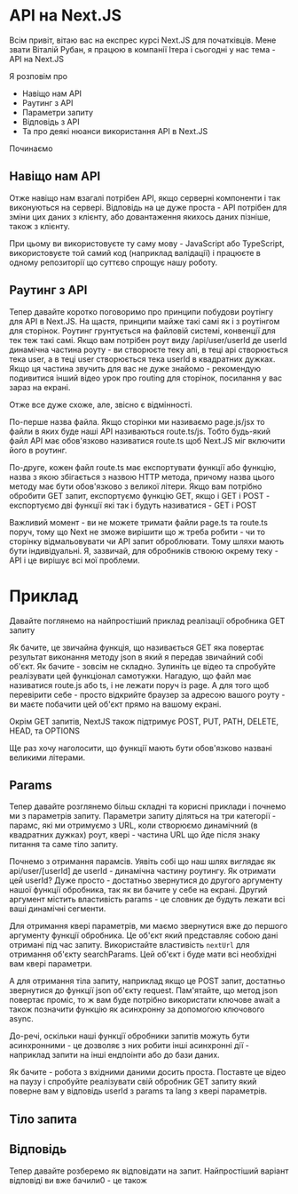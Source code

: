 # API на Next.JS

Всім привіт, вітаю вас на експрес курсі Next.JS для початківців. Мене звати Віталій Рубан, я працюю в компанії Ітера і сьогодні у нас тема - API на Next.JS

Я розповім про

- Навіщо нам API
- Раутинг з API
- Параметри запиту
- Відповідь з API
- Та про деякі нюанси використання API в Next.JS

Починаємо

## Навіщо нам API

Отже навіщо нам взагалі потрібен API, якщо серверні компоненти і так виконуються на сервері. Відповідь на це дуже проста - API потрібен для зміни цих даних з клієнту, або довантаження якихось даних пізніше, також з клієнту.

При цьому ви використовуєте ту саму мову - JavaScript або TypeScript, використовуєте той самий код (наприклад валідації) і працюєте в одному репозиторії що суттєво спрощує нашу роботу.

## Раутинг з API

Тепер давайте коротко поговоримо про принципи побудови роутінгу для API в Next.JS. На щастя, принципи майже такі самі як і з роутінгом для сторінок. Роутинг грунтується на файловій системі, конвенції для тек теж такі самі. Якщо вам потрібен роут виду /api/user/userId де userId динамічна частина роуту - ви створюєте теку апі, в теці api створюється тека user, а в теці user створюється тека userId в квадратних дужках. Якщо ця частина звучить для вас не дуже знайомо - рекомендую подивитися інший відео урок про routing для сторінок, посилання у вас зараз на екрані. 

Отже все дуже схоже, але, звісно є відмінності. 

По-перше назва файла. Якщо сторінки ми називаємо page.js/jsx то файли в яких буде наші API називаються route.ts/js. Тобто будь-який файл API має обов'язково називатися route.ts щоб Next.JS міг включити його в роутинг.

По-друге, кожен файл route.ts має експортувати функції або функцію, назва з якою збігається з назвою HTTP метода, причому назва цього методу має бути обов'язково з великої літери. Якщо вам потрібно обробити GET запит, експортуємо функцію GET, якщо і GET і POST - експортуємо дві функції які так і будуть називатися - GET і POST

Важливий момент - ви не можете тримати файли page.ts та route.ts поруч, тому що Next не зможе вирішити що ж треба робити  - чи то сторінку відмальовувати чи API запит оброблювати. Тому шляхи мають бути індивідуальні. Я, зазвичай, для обробників ствоюю окрему теку - API і це вирішує всі мої проблеми.

# Приклад

Давайте поглянемо на найпростіший приклад реалізації обробника GET запиту

Як бачите, це звичайна функція, що називається GET яка повертає результат виконання методу json в який я передав звичайний собі об'єкт. Як бачите - зовсім не складно. Зупиніть це відео та спробуйте реалізувати цей функціонал самотужки. Нагадую, що файл має називатися route.js або ts, і не лежати поруч із page. А для того щоб перевірити себе - просто відкрийте браузер за адресою вашого роуту - ви маєте побачити цей об'єкт прямо на вашому екрані. 

Окрім GET запитів, NextJS також підтримує POST, PUT, PATH, DELETE, HEAD, та OPTIONS

Ще раз хочу наголосити, що функції мають бути обов'язково названі великими літерами. 


## Params

Тепер давайте розглянемо більш складні та корисні приклади і почнемо ми з параметрів запиту. Параметри запиту діляться на три категорії - парамс, які ми отримуємо з URL, коли створюємо динамічний (в квадратних дужках) роут, квері - частина URL що йде після знаку питання та саме тіло запиту. 

Почнемо з отримання парамсів. Уявіть собі що наш шлях виглядає як api/user/[userId] де userId - динамічна частину роутингу. Як отримати цей userId? Дуже просто - достатньо звернутися до другого аргументу нашої функції обробника, так як ви бачите у себе на екрані. Другий аргумент містить властивість params - це словник де будуть лежати всі ваші динамічні сегменти. 

Для отримання квері параметрів, ми маємо звернутися вже до першого аргументу функції обробника. Це об'єкт який представляє собою дані отримані під час запиту. Використайте властивість `nextUrl` для отримання об'єкту searchParams. Цей об'єкт і буде мати всі необхідні вам квері параметри. 

А для отримання тіла запиту, наприклад якщо це POST запит, достатньо звернутися до функції json об'єкту request. Пам'ятайте, що метод json повертає проміс, то ж вам буде потрібно використати ключове await а також позначити функцію як асинхронну за допомогою ключового async. 

До-речі, оскільки наші функції обробники запитів можуть бути асинхронними - це дозволяє з них робити інші асинхронні дії - наприклад запити на інші ендпоінти або до бази даних.

Як бачите - робота з вхідними даними досить проста. Поставте це відео на паузу і спробуйте реалізувати свій обробник GET запиту який поверне вам у відповідь userId з params та lang з квері параметрів.

## Тіло запита

## Відповідь

Тепер давайте розберемо як відповідати на запит. Найпростіший варіант відповіді ви вже бачили0 - це також

